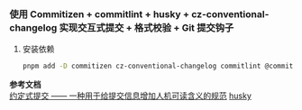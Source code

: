 ### 使用 Commitizen + commitlint + husky + cz-conventional-changelog 实现交互式提交 + 格式校验 + Git 提交钩子


1. 安装依赖
    ```bash
    pnpm add -D commitizen cz-conventional-changelog commitlint @commitlint/cli husky
    ```
<!-- TODO -->



**参考文档**  
[约定式提交 —— 一种用于给提交信息增加人机可读含义的规范](https://www.conventionalcommits.org/zh-hans/v1.0.0/#%e7%ba%a6%e5%ae%9a%e5%bc%8f%e6%8f%90%e4%ba%a4%e8%a7%84%e8%8c%83)
[husky](https://typicode.github.io/husky/zh/)